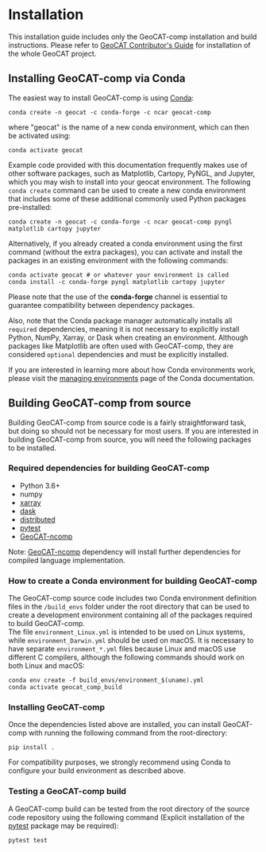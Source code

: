 # Installation

This installation guide includes only the GeoCAT-comp installation and build instructions. 
Please refer to [GeoCAT Contributor's Guide](https://geocat.ucar.edu/pages/contributing.html) for installation of 
the whole GeoCAT project.
  

## Installing GeoCAT-comp via Conda

The easiest way to install GeoCAT-comp is using [Conda](http://conda.pydata.org/docs/):

    conda create -n geocat -c conda-forge -c ncar geocat-comp

where "geocat" is the name of a new conda environment, which can then be
activated using:

    conda activate geocat

Example code provided with this documentation frequently makes use of other
software packages, such as Matplotlib, Cartopy, PyNGL, and Jupyter, which you
may wish to install into your geocat environment.  The following `conda create`
command can be used to create a new conda environment that includes some of
these additional commonly used Python packages pre-installed:

    conda create -n geocat -c conda-forge -c ncar geocat-comp pyngl matplotlib cartopy jupyter

Alternatively, if you already created a conda environment using the first
command (without the extra packages), you can activate and install the packages
in an existing environment with the following commands:

    conda activate geocat # or whatever your environment is called
    conda install -c conda-forge pyngl matplotlib cartopy jupyter

Please note that the use of the **conda-forge** channel is essential to guarantee
compatibility between dependency packages.

Also, note that the Conda package manager automatically installs all `required`
dependencies, meaning it is not necessary to explicitly install Python, NumPy,
Xarray, or Dask when creating an environment.  Although packages like Matplotlib
are often used with GeoCAT-comp, they are considered `optional` dependencies and
must be explicitly installed.

If you are interested in learning more about how Conda environments work, please visit 
the [managing environments](https://docs.conda.io/projects/conda/en/latest/user-guide/tasks/manage-environments.html) 
page of the Conda documentation.


## Building GeoCAT-comp from source

Building GeoCAT-comp from source code is a fairly straightforward task, but
doing so should not be necessary for most users. If you are interested in
building GeoCAT-comp from source, you will need the following packages to be
installed.

### Required dependencies for building GeoCAT-comp

- Python 3.6+
- numpy
- [xarray](http://xarray.pydata.org/en/stable/)
- [dask](https://dask.org/)
- [distributed](https://distributed.readthedocs.io/en/latest/)
- [pytest](https://docs.pytest.org/en/stable/)
- [GeoCAT-ncomp](http://github.com/NCAR/geocat-ncomp/)
    
Note: [GeoCAT-ncomp](http://github.com/NCAR/geocat-ncomp/) dependency will install further 
dependencies for compiled language implementation.

### How to create a Conda environment for building GeoCAT-comp

The GeoCAT-comp source code includes two Conda environment definition files in
the `/build_envs` folder under the root directory that can be used to create a 
development environment containing all of the packages required to build GeoCAT-comp.  
The file `environment_Linux.yml` is intended to be used on Linux systems, while
`environment_Darwin.yml` should be used on macOS.  It is necessary to have
separate `environment_*.yml` files because Linux and macOS use different C
compilers, although the following commands should work on both Linux and macOS:

    conda env create -f build_envs/environment_$(uname).yml
    conda activate geocat_comp_build

### Installing GeoCAT-comp
 
Once the dependencies listed above are installed, you can install GeoCAT-comp
with running the following command from the root-directory:

    pip install .

For compatibility purposes, we strongly recommend using Conda to
configure your build environment as described above.


### Testing a GeoCAT-comp build

A GeoCAT-comp build can be tested from the root directory of the source code
repository using the following command (Explicit installation of the  
[pytest](https://docs.pytest.org/en/stable/) package may be required):

    pytest test
